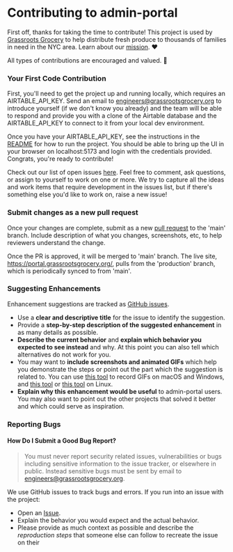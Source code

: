 <!-- omit in toc -->
# Contributing to admin-portal

First off, thanks for taking the time to contribute! This project is used by [Grassroots Grocery](https://www.grassrootsgrocery.org/) to help distribute fresh produce to thousands of families in need in the NYC area. Learn about our [mission](https://www.grassrootsgrocery.org/our-mission). ❤️

All types of contributions are encouraged and valued. 🎉

### Your First Code Contribution

First, you'll need to get the project up and running locally, which requires an AIRTABLE_API_KEY. Send an email to engineers@grassrootsgrocery.org to introduce yourself (if we don't know you already) and the team will be able to respond and provide you with a clone of the Airtable database and the AIRTABLE_API_KEY to connect to it from your local dev environment.

Once you have your AIRTABLE_API_KEY, see the instructions in the [README](https://github.com/grassrootsgrocery/admin-portal#running-the-dev-server) for how to run the project. You should be able to bring up the UI in your browser on localhost:5173 and login with the credentials provided. Congrats, you're ready to contribute!

Check out our list of open issues [here](https://github.com/grassrootsgrocery/admin-portal/issues). Feel free to comment, ask questions, or assign to yourself to work on one or more. We try to capture all the ideas and work items that require development in the issues list, but if there's something else you'd like to work on, raise a new issue!

### Submit changes as a new pull request

Once your changes are complete, submit as a new [pull request](https://github.com/grassrootsgrocery/admin-portal/compare) to the 'main' branch. Include description of what you changes, screenshots, etc, to help reviewers understand the change.

Once the PR is approved, it will be merged to 'main' branch. The live site, https://portal.grassrootsgrocery.org/, pulls from the 'production' branch, which is periodically synced to from 'main'. 


### Suggesting Enhancements

Enhancement suggestions are tracked as [GitHub issues](https://github.com/grassrootsgrocery/admin-portal/issues).

- Use a **clear and descriptive title** for the issue to identify the suggestion.
- Provide a **step-by-step description of the suggested enhancement** in as many details as possible.
- **Describe the current behavior** and **explain which behavior you expected to see instead** and why. At this point you can also tell which alternatives do not work for you.
- You may want to **include screenshots and animated GIFs** which help you demonstrate the steps or point out the part which the suggestion is related to. You can use [this tool](https://www.cockos.com/licecap/) to record GIFs on macOS and Windows, and [this tool](https://github.com/colinkeenan/silentcast) or [this tool](https://github.com/GNOME/byzanz) on Linux. <!-- this should only be included if the project has a GUI -->
- **Explain why this enhancement would be useful** to admin-portal users. You may also want to point out the other projects that solved it better and which could serve as inspiration.

### Reporting Bugs
<!-- omit in toc -->
#### How Do I Submit a Good Bug Report?

> You must never report security related issues, vulnerabilities or bugs including sensitive information to the issue tracker, or elsewhere in public. Instead sensitive bugs must be sent by email to engineers@grassrootsgrocery.org.
<!-- You may add a PGP key to allow the messages to be sent encrypted as well. -->

We use GitHub issues to track bugs and errors. If you run into an issue with the project:

- Open an [Issue](https://github.com/grassrootsgrocery/admin-portal/issues/new). 
- Explain the behavior you would expect and the actual behavior.
- Please provide as much context as possible and describe the *reproduction steps* that someone else can follow to recreate the issue on their 


<!-- You might want to create an issue template for bugs and errors that can be used as a guide and that defines the structure of the information to be included. If you do so, reference it here in the description. -->

